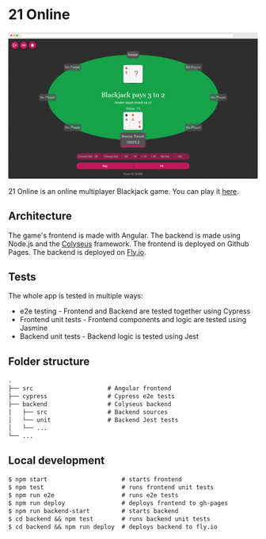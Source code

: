 # 21 Online

![Game screenshot](screenshot.png)

21 Online is an online multiplayer Blackjack game. You can play it [here](https://stopnoanime.github.io/21-online/).

## Architecture
The game's frontend is made with Angular. The backend is made using Node.js and the [Colyseus](https://github.com/colyseus/colyseus) framework.
The frontend is deployed on Github Pages. The backend is deployed on [Fly.io](https://fly.io/).

## Tests
The whole app is tested in multiple ways:
- e2e testing - Frontend and Backend are tested together using Cypress
- Frontend unit tests - Frontend components and logic are tested using Jasmine
- Backend unit tests - Backend logic is tested using Jest

## Folder structure
    .
    ├── src                     # Angular frontend
    ├── cypress                 # Cypress e2e tests
    ├── backend                 # Colyseus backend
    │   ├── src                 # Backend sources
    │   └── unit                # Backend Jest tests
    │   └── ...
    └── ...

## Local development

```
$ npm start                     # starts frontend
$ npm test                      # runs frontend unit tests
$ npm run e2e                   # runs e2e tests
$ npm run deploy                # deploys frontend to gh-pages
$ npm run backend-start         # starts backend
$ cd backend && npm test        # runs backend unit tests
$ cd backend && npm run deploy  # deploys backend to fly.io               
```